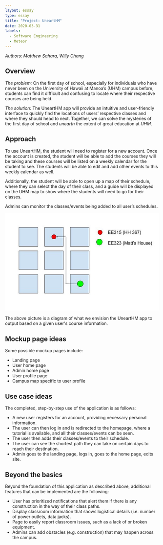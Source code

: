 ```yaml
---
layout: essay
type: essay
title: "Project: UneartHM"
date: 2020-03-31
labels:
  - Software Engineering
  - Meteor
---
```

*Authors: Matthew Sahara, Willy Chang*

## Overview
*The problem:* On the first day of school, especially for individuals who have never been on the University of Hawaii at Manoa’s (UHM) campus before, students can find it difficult and confusing to locate where their respective courses are being held.

*The solution:* The UneartHM app will provide an intuitive and user-friendly interface to quickly find the locations of users’ respective classes and where they should head to next. Together, we can solve the mysteries of the first day of school and *unearth* the extent of great education at *UHM*.

## Approach
To use UneartHM, the student will need to register for a new account. Once the account is created, the student will be able to add the courses they will be taking and these courses will be listed on a weekly calendar for the student to see. The students will be able to edit and add other events to this weekly calendar as well.

Additionally, the student will be able to open up a map of their schedule, where they can select the day of their class, and a guide will be displayed on the UHM map to show where the students will need to go for their classes.

Admins can monitor the classes/events being added to all user’s schedules.

<img class="ui medium centered rounded image" src="../images/final-project-idea/unearthHM-diagram.jpg">

The above picture is a diagram of what we envision the UneartHM app to output based on a given user's course information.

## Mockup page ideas
Some possible mockup pages include:
- Landing page
- User home page
- Admin home page
- User profile page
- Campus map specific to user profile

## Use case ideas
The completed, step-by-step use of the application is as follows:
- A new user registers for an account, providing necessary personal information.
- The user can then log in and is redirected to the homepage, where a tutorial is available, and all their classes/events can be seen.
- The user then adds their classes/events to their schedule.
- The user can see the shortest path they can take on certain days to reach their destination.
- Admin goes to the landing page, logs in, goes to the home page, edits site.

## Beyond the basics
Beyond the foundation of this application as described above, additional features that can be implemented are the following:
- User has prioritized notifications that alert them if there is any construction in the way of their class paths.
- Display classroom information that shows logistical details (i.e. number of power outlets, data jacks).
- Page to easily report classroom issues, such as a lack of or broken equipment.
- Admins can add obstacles (e.g. construction) that may happen across the campus.
